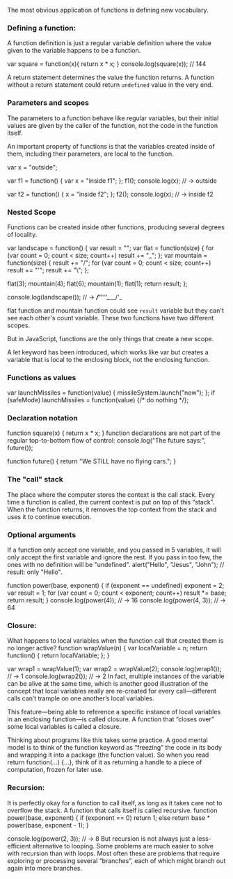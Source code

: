 The most obvious application of functions is defining new vocabulary.

### Defining a function:
A function definition is just a regular variable definition where the value given to the variable happens to be a function.

var square = function(x){
     return x * x;
}
console.log(square(x)); // 144

A return statement determines the value the function returns. A function without a return statement could return `undefined` value in the very end.

### Parameters and scopes
The parameters to a function behave like regular variables, but their initial values are given by the caller of the function, not the code in the function itself.

An important property of functions is that the variables created inside of them, including their parameters, are local to the function.

var x = "outside";

var f1 = function() {
  var x = "inside f1";
};
f1();
console.log(x);
// → outside

var f2 = function() {
  x = "inside f2";
};
f2();
console.log(x);
// → inside f2
### Nested Scope
Functions can be created inside other functions, producing several degrees of locality.

var landscape = function() {
  var result = "";
  var flat = function(size) {
      for (var count = 0; count < size; count++)
      result += "_";
  };
  var mountain = function(size) {
      result += "/";
      for (var count = 0; count < size; count++)
      result += "'";
      result += "\\";
  };

  flat(3);
  mountain(4);
  flat(6);
  mountain(1);
  flat(1);
  return result;
};

console.log(landscape());
// → ___/''''\______/'\_

flat function and mountain function could see `result` variable but they can't see each other's count variable. These two functions have two different scopes.

But in JavaScript, functions are the only things that create a new scope.

A let keyword has been introduced, which works like var but creates a variable that is local to the enclosing block, not the enclosing function.

### Functions as values
var launchMissiles = function(value) {
  missileSystem.launch("now");
};
if (safeMode)
  launchMissiles = function(value) {/* do nothing */};

### Declaration notation

function square(x) {
  return x * x;
}
function declarations are not part of the regular top-to-bottom flow of control:
console.log("The future says:", future());

function future() {
  return "We STILL have no flying cars.";
}

### The "call" stack
The place where the computer stores the context is the call stack. Every time a function is called, the current context is put on top of this “stack”. When the function returns, it removes the top context from the stack and uses it to continue execution.

### Optional arguments
If a function only accept one variable, and you passed in 5 variables, it will only accept the first variable and ignore the rest. If you pass in too few, the ones with no definition will be "undefined".
alert("Hello", "Jesus", "John");
// result: only "Hello".

function power(base, exponent) {
  if (exponent == undefined)
  exponent = 2;
  var result = 1;
  for (var count = 0; count < exponent; count++)
  result *= base;
  return result;
}
console.log(power(4));
// → 16
console.log(power(4, 3));
// → 64

### Closure:
What happens to local variables when the function call that created them is no longer active?
function wrapValue(n) {
  var localVariable = n;
  return function() { return localVariable; };
}

var wrap1 = wrapValue(1);
var wrap2 = wrapValue(2);
console.log(wrap1());
// → 1
console.log(wrap2());
// → 2
In fact, multiple instances of the variable can be alive at the same time, which is another good illustration of the concept that local variables really are re-created for every call—different calls can’t trample on one another’s local variables.

This feature—being able to reference a specific instance of local variables in an enclosing function—is called closure. A function that “closes over” some local variables is called a closure.

Thinking about programs like this takes some practice. A good mental model is to think of the function keyword as “freezing” the code in its body and wrapping it into a package (the function value). So when you read return function(...) {...}, think of it as returning a handle to a piece of computation, frozen for later use.

### Recursion:
It is perfectly okay for a function to call itself, as long as it takes care not to overflow the stack. A function that calls itself is called recursive.
function power(base, exponent) {
  if (exponent == 0)
  return 1;
  else
  return base * power(base, exponent - 1);
}

console.log(power(2, 3));
// → 8
But recursion is not always just a less-efficient alternative to looping. Some problems are much easier to solve with recursion than with loops. Most often these are problems that require exploring or processing several “branches”, each of which might branch out again into more branches.
